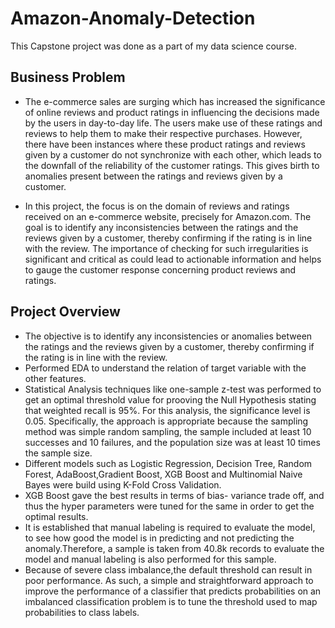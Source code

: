 # Amazon-Anomaly-Detection
This Capstone project was done as a part of my data science course.
## Business Problem
- The e-commerce sales are surging which has increased the significance of online reviews and product ratings in influencing the decisions made by the users in day-to-day life. The users make use of these ratings and reviews to help them to make their respective purchases. However, there have been instances where these product ratings and reviews given by a customer do not synchronize with each other, which leads to the downfall of the reliability of the customer ratings. This gives birth to anomalies present between the ratings and reviews given by a customer.

- In this project, the focus is on the domain of reviews and ratings received on an e-commerce website, precisely for Amazon.com. The goal is to identify any inconsistencies between the ratings and the reviews given by a customer, thereby confirming if the rating is in line with the review. The importance of checking for such irregularities is significant and critical as could lead to actionable information and helps to gauge the customer response concerning product reviews and ratings.

## Project Overview
- The objective is to identify any inconsistencies or anomalies between the ratings and the reviews given by a customer, thereby confirming if the rating is in line with the review.
- Performed EDA to understand the relation of target variable with the other features.
- Statistical Analysis techniques like one-sample z-test was performed to get an optimal threshold value for prooving the Null Hypothesis stating that weighted recall is 95%. For this analysis, the significance level is 0.05. Specifically, the approach is appropriate because the sampling method was simple random sampling, the sample included at least 10 successes and 10 failures, and the population size was at least 10 times the sample size.
- Different models such as Logistic Regression, Decision Tree, Random Forest, AdaBoost,Gradient Boost, XGB Boost and Multinomial Naive Bayes were build using K-Fold Cross Validation.
- XGB Boost gave the best results in terms of bias- variance trade off, and thus the hyper parameters were tuned for the same in order to get the optimal results.
- It is established that manual labeling is required to evaluate the model, to see how good the model is in predicting and not predicting the anomaly.Therefore, a sample is taken from 40.8k records to evaluate the model and manual labeling is also performed for this sample.
- Because of severe class imbalance,the default threshold can result in poor performance. As such, a simple and straightforward approach to improve the performance of a classifier that predicts probabilities on an imbalanced classification problem is to tune the threshold used to map probabilities to class labels.



